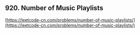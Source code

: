 **920. Number of Music Playlists**  
---
[https://leetcode-cn.com/problems/number-of-music-playlists/](https://leetcode-cn.com/problems/number-of-music-playlists/)  
